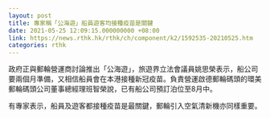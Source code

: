 ```yaml
---
layout: post
title: 專家稱「公海遊」船員遊客均接種疫苗是關鍵
date: 2021-05-25 12:09:15.000000000 +08:00
link: https://news.rthk.hk/rthk/ch/component/k2/1592535-20210525.htm
categories: rthk
---
```


政府正與郵輪營運商討論推出「公海遊」，旅遊界立法會議員姚思榮表示，船公司要兩個月準備，又相信船員會在本港接種新冠疫苗。負責營運啟德郵輪碼頭的環美郵輪碼頭公司董事總經理班智榮說，已有船公司預訂泊位至8月中。

有專家表示，船員及遊客都接種疫苗是最關鍵，郵輪引入空氣清新機亦同樣重要。
